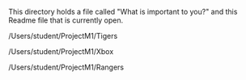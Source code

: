 This directory holds a file called "What is important to you?" and this Readme file that is
currently open.

/Users/student/ProjectM1/Tigers  

/Users/student/ProjectM1/Xbox  

/Users/student/ProjectM1/Rangers
